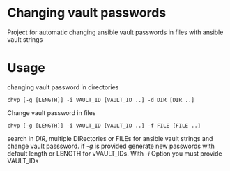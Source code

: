 # Changing vault passwords
Project for automatic changing ansible vault passwords in files with ansible vault strings

# Usage
changing vault password in directories
```
chvp [-g [LENGTH]] -i VAULT_ID [VAULT_ID ..] -d DIR [DIR ..]
```
Change vault password in files
```
chvp [-g [LENGTH]] -i VAULT_ID [VAULT_ID ..] -f FILE [FILE ..]
```
search in *DIR*, multiple DIRectories or FILEs for ansible vault strings and change vault passsword. if *-g* is provided generate new passwords with default length or LENGTH for vVAULT_IDs. With *-i* Option you must provide VAULT_IDs
